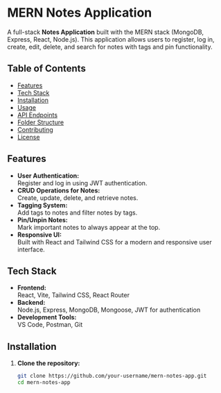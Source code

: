# MERN Notes Application

A full-stack **Notes Application** built with the MERN stack (MongoDB, Express, React, Node.js). This application allows users to register, log in, create, edit, delete, and search for notes with tags and pin functionality.

## Table of Contents

- [Features](#features)
- [Tech Stack](#tech-stack)
- [Installation](#installation)
- [Usage](#usage)
- [API Endpoints](#api-endpoints)
- [Folder Structure](#folder-structure)
- [Contributing](#contributing)
- [License](#license)

## Features

- **User Authentication:**  
  Register and log in using JWT authentication.
- **CRUD Operations for Notes:**  
  Create, update, delete, and retrieve notes.
- **Tagging System:**  
  Add tags to notes and filter notes by tags.
- **Pin/Unpin Notes:**  
  Mark important notes to always appear at the top.
- **Responsive UI:**  
  Built with React and Tailwind CSS for a modern and responsive user interface.

## Tech Stack

- **Frontend:**  
  React, Vite, Tailwind CSS, React Router
- **Backend:**  
  Node.js, Express, MongoDB, Mongoose, JWT for authentication
- **Development Tools:**  
  VS Code, Postman, Git

## Installation

1. **Clone the repository:**

   ```bash
   git clone https://github.com/your-username/mern-notes-app.git
   cd mern-notes-app
   ```
